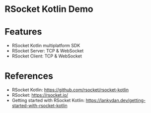 RSocket Kotlin Demo
===================

# Features

* RSocket Kotlin multiplatform SDK
* RSocket Server: TCP & WebSocket
* RSocket Client: TCP & WebSocket

# References

* RSocket Kotlin: https://github.com/rsocket/rsocket-kotlin
* RSocket: https://rsocket.io/
* Getting started with RSocket Kotlin: https://lankydan.dev/getting-started-with-rsocket-kotlin